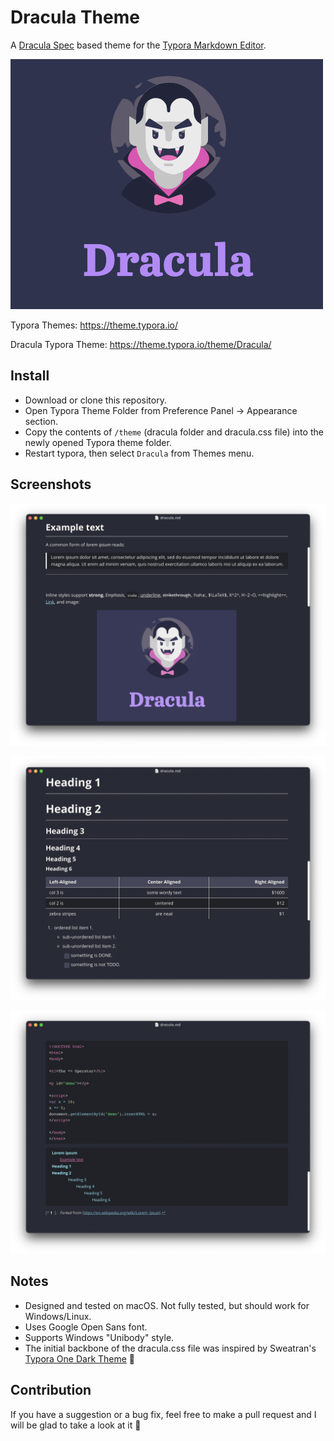 # Dracula Theme

A [Dracula Spec](https://draculatheme.com) based theme for the [Typora Markdown Editor](https://typora.io).

![Dracula](/images/dracula-typora.png)

Typora Themes: https://theme.typora.io/

Dracula Typora Theme: https://theme.typora.io/theme/Dracula/

## Install

* Download or clone this repository.
* Open Typora Theme Folder from Preference Panel → Appearance section.
* Copy the contents of `/theme` (dracula folder and dracula.css file) into the newly opened Typora theme folder.
* Restart typora, then select `Dracula` from Themes menu.

## Screenshots

![screenshot1](/images/screenshot1.png)

![screenshot2](/images/screenshot2.png)

![screenshot3](/images/screenshot3.png)

## Notes

* Designed and tested on macOS. Not fully tested, but should work for Windows/Linux.
* Uses Google Open Sans font.
* Supports Windows "Unibody" style.
* The initial backbone of the dracula.css file was inspired by Sweatran's [Typora One Dark Theme](https://github.com/sweatran/typora-onedark-theme) 🤙

## Contribution

If you have a suggestion or a bug fix, feel free to make a pull request and I will be glad to take a look at it 🙂